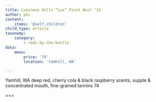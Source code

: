 ```yaml
---
title: Luminous Hills “Lux” Pinot Noir ‘15
author: phi
content:
    items: '@self.children'
child_type: article
taxonomy:
    category:
        - reds-by-the-bottle
data:
    menu:
        price: '74'
        location: 'Yamhill, WA'

---
```


<span class="loc">Yamhill, WA</span>
deep red,
cherry cola & black raspberry scents,
supple & concentrated mouth,
fine-grained tannins
<span class="price">74</span>

===
